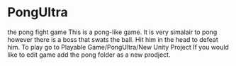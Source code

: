 # PongUltra
the pong fight game
This is a pong-like game. It is very simalair to pong however there is a boss that swats the ball. Hit him in the head to defeat him.
To play go to Playable Game/PongUltra/New Unity Project
If you would like to edit game add the pong folder as a new prodject.
